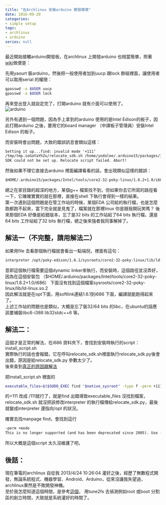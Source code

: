```yaml
---
title: "在Archlinux 安裝arduino 開發環境"
date: 2016-09-20
categories:
- simple setup
tags:
- archlinux
- arduino
series: null
---
```


最近開始接觸arduino開發板，在archlinux 上開發arduino 也相當簡單，照著 [wiki](https://wiki.archlinux.org/index.php/arduino)做便是：  
<!--more-->

先用yaourt 裝arduino，然後把一般使用者加到uucp 跟lock 群組裡面，讓使用者可以取用serial 的權限：  
```bash
gpasswd -a $USER uucp
gpasswd -a $USER lock
```

再來登出登入就設定完了，打開arduino 就有介面可以使用了。  
![arduino](/images/posts/arduino.png)

另外有遇到一個問題，因為手上拿到的arduino 使用的是Intel Edison的板子，因此打開arduino 之後，要用它的board manager （中譯板子管理員）安裝Intel Edison 的板子。  

而安裝時會出問題，大致的錯誤訊息會類似這樣：  
```txt
Setting it up...find: invalid mode '+111’
/tmp/tmp.ioGoYaYhZu/relocate_sdk.sh /home/yodalee/.arduino15/packages/Intel/tools/core2-32-poky-linux/1.6.2+1.0/i686/relocate_sdk.sh
SDK could not be set up. Relocate script failed. Abort!
```
然後如果不理它直接去arduino 裡面編譯看看的話，會出現類似這樣的錯誤：  
```txt
$HOME/.arduino15/packages/Intel/tools/core2-32-poky-linux/1.6.2+1.0/i686/sysroots/x86_64-pokysdk-linux/usr/bin/i586-poky-linux/i586-poky-linux-g++: No such file or directory
```

總之在家目錄的超深的地方，某個g++ 檔案找不到，但如果你去它所寫的路徑看一下，它確確實實的就在那裡，直接在shell 下執行會得到一樣的結果。  
第一次遇到這個問題是在管工作站的時候，某個EDA 公司給的執行檔，也是怎麼跑都跑不起來，當下完全就是見鬼了，檔案就在那裡linux 你是跟我開玩笑嗎？
後來那個EDA 好像是給錯版本，忘了是32 bits 的工作站給了64 bits 執行檔，還是64 bits 工作站給了32 bits 執行檔，總之後來強者我同事解掉了。  

## 解法一（不完整，請用解法二）  
如果用file 去看那個執行檔就會看出一點端倪，裡面有這句：  
```txt
interpreter /opt/poky-edison/1.6.1/sysroots/core2-32-poky-linux/lib/ld-linux.so.2
```
意即這個執行檔需要這個dynamic linker來執行，而安裝時，這個路徑並沒弄好，因為在這個安裝包
（$HOME/.arduino/packages/Intel/tools/core2-32-poky-linux/1.6.2+1.0/i686）
下面沒有找到這個檔案sysroots/core2-32-poky-linux/lib/ld-linux.so.2  
因此解法就是在opt下面，用softlink連結1.6.1到i686 下面，編譯就能跑得起來了。  
上述工作站的問題也是類似，大概是忘了裝32/64 bits 的libc，在ubuntu的話應該要補裝libc6-i386 lib32stdc++6 等。  

## 解法二：  
這個才是正常的解法，在i686 資料夾下，會找到安裝時執行的script：install\_script.sh  
實際執行的話也會報錯，它在呼叫relocate\_sdk.sh裡面執行relocate\_sdk.py後會出錯，原因是給relocate\_sdk.py 參數太少了。  
後來查到[真正的原因跟解法](http://askubuntu.com/questions/764715/unable-to-install-intel-i586-library-intel-galileo-gen-2-in-arduino-ide-on-ubu)  

把install\_script.sh 裡面的  
```bash
executable_files=$($SUDO_EXEC find "$native_sysroot" -type f -perm +111 -exec printf "\"%s\" " {} \; )
```
的+111 改成 /111就行了，就是find 出錯導致executable\_files 沒找到檔案，
relocate\_sdk.sh 就沒把該修改interpreter 的執行檔傳給relocate\_sdk.py，最後就變成interpreter 還指向/opt 的狀況。  

確實去找manpage find，會找到這行  
```txt
-perm +mode
This is no longer supported (and has been deprecated since 2005). Use -perm /mode instead.
```
所以大概是這個script 太久沒維護了吧。  

## 後話：  
現在筆電的archlinux 自從我 2013/4/24 10:26:04 灌好之後，經歷了無數程式開發，無論系統程式、機器學習、Android、Arduino，從來沒讓我失望過，archlinux果然是不敗開發神機。  
至於我怎麼知道這個時間，是參考[這個](http://unix.stackexchange.com/questions/9971/how-do-i-find-how-long-ago-a-linux-system-was-installed)，
用tune2fs 去偵測例如root 或boot 分割區的創立時間，大致就是系統灌好的時間了。